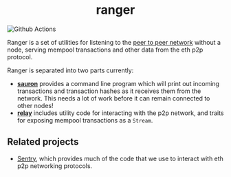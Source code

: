 # <h1 align="center"> ranger </h1>

![Github Actions](https://github.com/Rjected/ranger/workflows/Tests/badge.svg)

Ranger is a set of utilities for listening to the [peer to peer network](https://github.com/ethereum/devp2p/blob/master/caps/eth.md) without a node, serving mempool transactions and other data from the eth p2p protocol.

Ranger is separated into two parts currently:
 * [**sauron**](./cli/) provides a command line program which will print out
     incoming transactions and transaction hashes as it receives them from the
     network. This needs a lot of work before it can remain connected to other
     nodes!
 * [**relay**](./relay/) includes utility code for interacting with the p2p
     network, and traits for exposing mempool transactions as a `Stream`.

## Related projects
 * [Sentry](https://github.com/akula-bft/akula/tree/master/src/sentry), which provides much of the code that we use to interact with eth p2p networking protocols.
